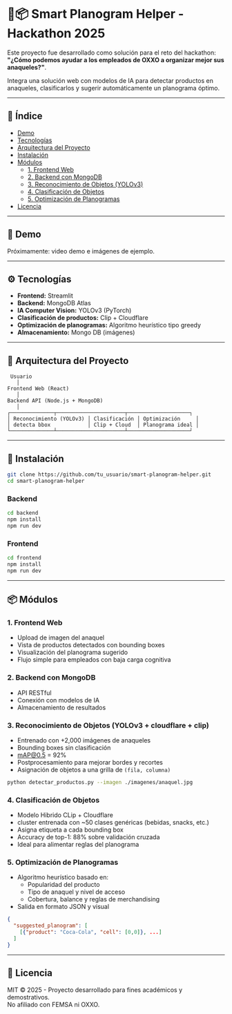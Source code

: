 # 🧠📦 Smart Planogram Helper - Hackathon 2025

Este proyecto fue desarrollado como solución para el reto del hackathon: **"¿Cómo podemos ayudar a los empleados de OXXO a organizar mejor sus anaqueles?"**.

Integra una solución web con modelos de IA para detectar productos en anaqueles, clasificarlos y sugerir automáticamente un planograma óptimo.

---

## 📌 Índice

- [Demo](#demo)
- [Tecnologías](#tecnologías)
- [Arquitectura del Proyecto](#arquitectura-del-proyecto)
- [Instalación](#instalación)
- [Módulos](#módulos)
  - [1. Frontend Web](#1-frontend-web)
  - [2. Backend con MongoDB](#2-backend-con-mongodb)
  - [3. Reconocimiento de Objetos (YOLOv3)](#3-reconocimiento-de-objetos-yolov3)
  - [4. Clasificación de Objetos](#4-clasificación-de-objetos)
  - [5. Optimización de Planogramas](#5-optimización-de-planogramas)
- [Licencia](#licencia)

---

## 🎥 Demo

Próximamente: video demo e imágenes de ejemplo.

---

## ⚙️ Tecnologías

- **Frontend:** Streamlit
- **Backend:** MongoDB Atlas
- **IA Computer Vision:** YOLOv3 (PyTorch)
- **Clasificación de productos:** Clip + Cloudflare
- **Optimización de planogramas:** Algoritmo heurístico tipo greedy
- **Almacenamiento:** Mongo DB (imágenes)

---

## 🧱 Arquitectura del Proyecto

```
 Usuario
   │
Frontend Web (React)
   │
Backend API (Node.js + MongoDB)
   │
┌──────────────┬──────────────────────┬────────────────────┐
│ Reconocimiento (YOLOv3) │ Clasificación │ Optimización     │
│ detecta bbox            │ Clip + Cloud  │ Planograma ideal │
└──────────────┴──────────────────────┴────────────────────┘
```

---

## 🚀 Instalación

```bash
git clone https://github.com/tu_usuario/smart-planogram-helper.git
cd smart-planogram-helper
```

### Backend

```bash
cd backend
npm install
npm run dev
```

### Frontend

```bash
cd frontend
npm install
npm run dev
```

---

## 📦 Módulos

### 1. Frontend Web

- Upload de imagen del anaquel
- Vista de productos detectados con bounding boxes
- Visualización del planograma sugerido
- Flujo simple para empleados con baja carga cognitiva

### 2. Backend con MongoDB

- API RESTful
- Conexión con modelos de IA
- Almacenamiento de resultados

### 3. Reconocimiento de Objetos (YOLOv3 + cloudflare + clip)

- Entrenado con +2,000 imágenes de anaqueles
- Bounding boxes sin clasificación
- mAP@0.5 = 92%
- Postprocesamiento para mejorar bordes y recortes
- Asignación de objetos a una grilla de `(fila, columna)`

```bash
python detectar_productos.py --imagen ./imagenes/anaquel.jpg
```

### 4. Clasificación de Objetos

- Modelo Hibrido CLip + Cloudflare
- cluster entrenada con ~50 clases genéricas (bebidas, snacks, etc.)
- Asigna etiqueta a cada bounding box
- Accuracy de top-1: 88% sobre validación cruzada
- Ideal para alimentar reglas del planograma

### 5. Optimización de Planogramas

- Algoritmo heurístico basado en:
  - Popularidad del producto
  - Tipo de anaquel y nivel de acceso
  - Cobertura, balance y reglas de merchandising
- Salida en formato JSON y visual

```json
{
  "suggested_planogram": [
    [{"product": "Coca-Cola", "cell": [0,0]}, ...]
  ]
}
```

---

## 📄 Licencia

MIT © 2025 - Proyecto desarrollado para fines académicos y demostrativos.  
No afiliado con FEMSA ni OXXO.
